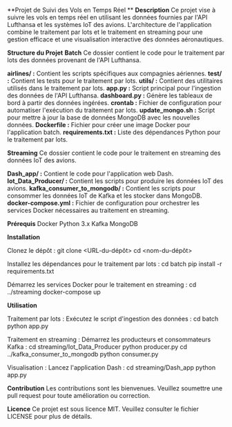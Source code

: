**Projet de Suivi des Vols en Temps Réel
**
**Description**
Ce projet vise à suivre les vols en temps réel en utilisant les données fournies par l'API Lufthansa et les systèmes IoT des avions. L'architecture de l'application combine le traitement par lots et le traitement en streaming pour une gestion efficace et une visualisation interactive des données aéronautiques.

**Structure du Projet**
**Batch**
Ce dossier contient le code pour le traitement par lots des données provenant de l'API Lufthansa.

**airlines/ :** Contient les scripts spécifiques aux compagnies aériennes.
**test/ :** Contient les tests pour le traitement par lots.
**utils/ :** Contient des utilitaires utilisés dans le traitement par lots.
**app.py :** Script principal pour l'ingestion des données de l'API Lufthansa.
**dashboard.py :** Génère les tableaux de bord à partir des données ingérées.
**crontab :** Fichier de configuration pour automatiser l'exécution du traitement par lots.
**update_mongo.sh :** Script pour mettre à jour la base de données MongoDB avec les nouvelles données.
**Dockerfile :** Fichier pour créer une image Docker pour l'application batch.
**requirements.txt :** Liste des dépendances Python pour le traitement par lots.

**Streaming**
Ce dossier contient le code pour le traitement en streaming des données IoT des avions.

**Dash_app/ :** Contient le code pour l'application web Dash.
**Iot_Data_Producer/ :** Contient les scripts pour produire les données IoT des avions.
**kafka_consumer_to_mongodb/ :** Contient les scripts pour consommer les données IoT de Kafka et les stocker dans MongoDB.
**docker-compose.yml :** Fichier de configuration pour orchestrer les services Docker nécessaires au traitement en streaming.

**Prérequis**
Docker
Python 3.x
Kafka
MongoDB

**Installation**

Clonez le dépôt :
git clone <URL-du-dépôt>
cd <nom-du-dépôt>

Installez les dépendances pour le traitement par lots :
cd batch
pip install -r requirements.txt

Démarrez les services Docker pour le traitement en streaming :
cd ../streaming
docker-compose up

**Utilisation**

Traitement par lots : Exécutez le script d'ingestion des données :
cd batch
python app.py

Traitement en streaming : Démarrez les producteurs et consommateurs Kafka :
cd streaming/Iot_Data_Producer
python producer.py
cd ../kafka_consumer_to_mongodb
python consumer.py

Visualisation : Lancez l'application Dash :
cd streaming/Dash_app
python app.py

**Contribution**
Les contributions sont les bienvenues. Veuillez soumettre une pull request pour toute amélioration ou correction.

**Licence**
Ce projet est sous licence MIT. Veuillez consulter le fichier LICENSE pour plus de détails.
